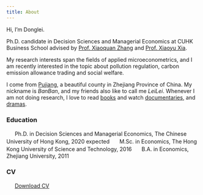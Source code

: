 ```yaml
---
title: About
---
```

Hi, I’m Donglei.

Ph.D. candidate in Decision Sciences and Managerial Economics at CUHK Business School advised by [Prof. Xiaoquan Zhang](http://mikezhang.com/) and [Prof. Xiaoyu Xia](https://sites.google.com/site/xiaoyuxia2014/).

My research interests span the fields of applied microeconometrics, and I am recently interested in the topic about pollution regulation, carbon emission allowance trading and social welfare.

I come from [Pujiang](https://en.wikipedia.org/wiki/Pujiang_County,_Zhejiang), a beautiful county in Zhejiang Province of China. My nickname is *BanBan*, and my friends also like to call me *LeiLei*.  Whenever I am not doing research, I love to read [books](https://blog.dlzhang.com/books/) and watch [documentaries](https://blog.dlzhang.com/posts/546f324b/), and [dramas](https://blog.dlzhang.com/posts/f90d4bca). <!-- more -->

### Education

　<i class="fa fa-fw fa-graduation-cap"></i>&nbsp;&nbsp;Ph.D. in Decision Sciences and Managerial Economics, The Chinese University of Hong Kong, 2020 expected
　<i class="fa fa-fw fa-graduation-cap"></i>&nbsp;&nbsp;M.Sc. in Economics, The Hong Kong University of Science and Technology, 2016
　<i class="fa fa-fw fa-graduation-cap"></i>&nbsp;&nbsp;B.A. in Economics, Zhejiang University, 2011

### CV

　<i class="fa fa-fw fa-file-pdf-o"></i>&nbsp;&nbsp;[Download CV](/cloud/file/cv_donglei_zhang.pdf)
